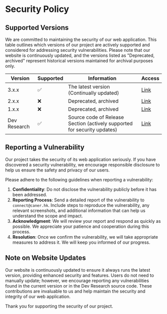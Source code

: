 # Security Policy

## Supported Versions

We are committed to maintaining the security of our web application. This table outlines which versions of our project are actively supported and considered for addressing security vulnerabilities. Please note that our website is continuously updated, and the versions listed as "Deprecated, archived" represent historical versions maintained for archival purposes only.

| Version        | Supported          | Information                         | Access |
| -------------- | ------------------ | ----------------------------------- | --------|
| 3.x.x          | :white_check_mark: | The latest version (Continually updated) |[Link](https://weather.caner.hk) |
| 2.x.x          | :x:                | Deprecated, archived                | [Link](https://weather.caner.hk/archive/v2) |
| 1.x.x          | :x:                | Deprecated, archived                | [Link](https://weather.caner.hk/archive/v1) |
| Dev Research   | :white_check_mark: | Source code of Release Section (actively supported for security updates) |[Link](https://github.com/Caner-HK/CWC-Caner-Weather-Channel/releases/tag/Developer_Research) |

## Reporting a Vulnerability

Our project takes the security of its web application seriously. If you have discovered a security vulnerability, we encourage responsible disclosure to help us ensure the safety and privacy of our users.

Please adhere to the following guidelines when reporting a vulnerability:

1. **Confidentiality**: Do not disclose the vulnerability publicly before it has been addressed.
2. **Reporting Process**: Send a detailed report of the vulnerability to `connect@caner.hk`. Include steps to reproduce the vulnerability, any relevant screenshots, and additional information that can help us understand the scope and impact.
3. **Acknowledgment**: We will review your report and respond as quickly as possible. We appreciate your patience and cooperation during this process.
4. **Resolution**: Once we confirm the vulnerability, we will take appropriate measures to address it. We will keep you informed of our progress.

## Note on Website Updates

Our website is continuously updated to ensure it always runs the latest version, providing enhanced security and features. Users do not need to manually update; however, we encourage reporting any vulnerabilities found in the current version or in the Dev Research source code. These contributions are invaluable to us and help maintain the security and integrity of our web application.

Thank you for supporting the security of our project.
